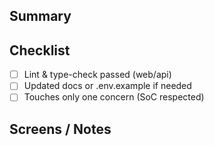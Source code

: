 ## Summary

<!-- What changed and why -->

## Checklist

- [ ] Lint & type-check passed (web/api)
- [ ] Updated docs or .env.example if needed
- [ ] Touches only one concern (SoC respected)

## Screens / Notes
